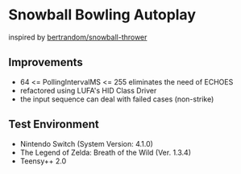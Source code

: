 # Snowball Bowling Autoplay

inspired by [bertrandom/snowball-thrower](https://github.com/bertrandom/snowball-thrower)

## Improvements
* 64 <= PollingIntervalMS <= 255 eliminates the need of ECHOES
* refactored using LUFA's HID Class Driver
* the input sequence can deal with failed cases (non-strike)

## Test Environment
* Nintendo Switch (System Version: 4.1.0)
* The Legend of Zelda: Breath of the Wild (Ver. 1.3.4)
* Teensy++ 2.0
